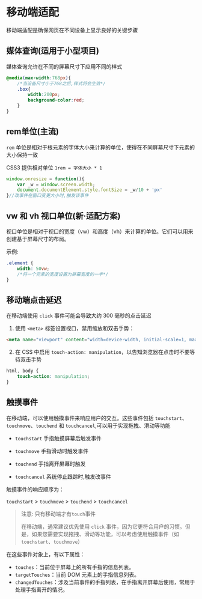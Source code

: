 # 移动端适配

移动端适配是确保网页在不同设备上显示良好的关键步骤

## 媒体查询(适用于小型项目)

媒体查询允许在不同的屏幕尺寸下应用不同的样式

```css
@media(max-width:768px){
    /*当设备尺寸小于768之后,样式将会生效*/
    .box{
        width:200px;
        background-color:red;
    }
}
```

## rem单位(主流)

`rem` 单位是相对于根元素的字体大小来计算的单位，使得在不同屏幕尺寸下元素的大小保持一致

CSS3 提供相对单位 `1rem = 字体大小 * 1`

```js
window.onresize = function(){
    var _w = window.screen.width;
	document.documentElement.style.fontSize = _w/10 + 'px'
}//改事件在窗口变更大小时,触发该事件
```

## vw 和 vh 视口单位(新·适配方案)

视口单位是相对于视口的宽度（vw）和高度（vh）来计算的单位。它们可以用来创建基于屏幕尺寸的布局。

示例:

```css
.element {
    width: 50vw;
    /*将一个元素的宽度设置为屏幕宽度的一半*/
}
```



## 移动端点击延迟

在移动端使用 `click` 事件可能会导致大约 300 毫秒的点击延迟

1. 使用 `<meta>` 标签设置视口，禁用缩放和双击手势：

```html
<meta name="viewport" content="width=device-width, initial-scale=1, maximum-scale=1, user-scalable=no">
```

2. 在 CSS 中启用 `touch-action: manipulation`，以告知浏览器在点击时不要等待双击手势

```css
html, body {
    touch-action: manipulation;
}
```

## 触摸事件

在移动端，可以使用触摸事件来响应用户的交互。这些事件包括 `touchstart`、`touchmove`、`touchend` 和 `touchcancel`,可以用于实现拖拽、滑动等功能

- `touchstart` 手指触摸屏幕后触发事件

- `touchmove` 手指滑动时触发事件

- `touchend` 手指离开屏幕时触发

- `touchcancel` 系统停止跟踪时,触发改事件

触摸事件的响应顺序为：

`touchstart` > `touchmove` > `touchend` > `touchcancel`

> 注意: 只有移动端才有`touch`事件
>
> 在移动端，通常建议优先使用 `click` 事件，因为它更符合用户的习惯。但是，如果您需要实现拖拽、滑动等功能，可以考虑使用触摸事件（如`touchstart`、`touchmove`）

在这些事件对象上，有以下属性：

- `touches`：当前位于屏幕上的所有手指的信息列表。
- `targetTouches`：当前 DOM 元素上的手指信息列表。
- `changedTouches`：涉及当前事件的手指列表，在手指离开屏幕后使用，常用于处理手指离开的情况。

